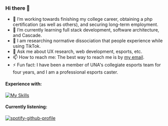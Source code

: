 ### Hi there 👋


- 🔭 I’m working towards finishing my college career, obtaining a php certification (as well as others), and securing long-term employment.
- 🌱 I’m currently learning full stack development, software architecture, and Cascade.
- 🔎 I am researching normative dissociation that people experience while using TikTok.
- 💬 Ask me about UX research, web development, esports, etc.
- 📫 How to reach me: The best way to reach me is by [my email](mailto:cody.mcdonald0120@gmail.com).
- ⚡ Fun fact: I have been a member of UNA's collegiate esports team for four years, and I am a professional esports caster.

#### Experience with:
[![My Skills](https://skillicons.dev/icons?i=bash,bootstrap,cs,codepen,css,discord,bots,eclipse,dotnet,express,gcp,git,github,html,java,js,jquery,linux,md,mongodb,mysql,nodejs,php,powershell,pr,py,replit,twitter,visualstudio,vscode,&perline=15&theme=dark)](https://skillicons.dev)
#### Currently listening:
[![spotify-github-profile](https://spotify-github-profile.vercel.app/api/view?uid=57bnzk5r1bqq8zrsefa444f0g&cover_image=true&theme=novatorem&show_offline=false&background_color=000000&bar_color=ffffff&bar_color_cover=false)](https://github.com/kittinan/spotify-github-profile)
